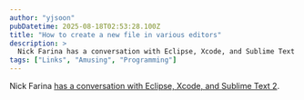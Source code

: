 ```yaml
---
author: "yjsoon"
pubDatetime: 2025-08-18T02:53:28.100Z
title: "How to create a new file in various editors"
description: >
  Nick Farina has a conversation with Eclipse, Xcode, and Sublime Text 2.
tags: ["Links", "Amusing", "Programming"]
---
```






Nick Farina [has a conversation with Eclipse, Xcode, and Sublime Text 2](http://nfarina.com/post/25589076400/how-to-create-a-new-file).